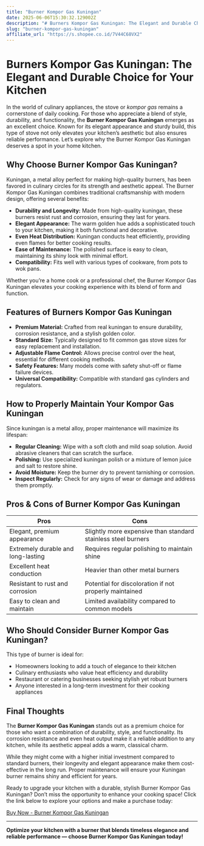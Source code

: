 ```yaml
---
title: "Burner Kompor Gas Kuningan"
date: 2025-06-06T15:30:32.129002Z
description: "# Burners Kompor Gas Kuningan: The Elegant and Durable Choice for Your Kitchen..."
slug: "burner-kompor-gas-kuningan"
affiliate_url: "https://s.shopee.co.id/7V44C68VX2"
---
```

# Burners Kompor Gas Kuningan: The Elegant and Durable Choice for Your Kitchen

In the world of culinary appliances, the stove or *kompor gas* remains a cornerstone of daily cooking. For those who appreciate a blend of style, durability, and functionality, the **Burner Kompor Gas Kuningan** emerges as an excellent choice. Known for its elegant appearance and sturdy build, this type of stove not only elevates your kitchen’s aesthetic but also ensures reliable performance. Let’s explore why the Burner Kompor Gas Kuningan deserves a spot in your home kitchen.

## Why Choose Burner Kompor Gas Kuningan?

Kuningan, a metal alloy perfect for making high-quality burners, has been favored in culinary circles for its strength and aesthetic appeal. The Burner Kompor Gas Kuningan combines traditional craftsmanship with modern design, offering several benefits:

- **Durability and Longevity:** Made from high-quality kuningan, these burners resist rust and corrosion, ensuring they last for years.
- **Elegant Appearance:** The warm golden hue adds a sophisticated touch to your kitchen, making it both functional and decorative.
- **Even Heat Distribution:** Kuningan conducts heat efficiently, providing even flames for better cooking results.
- **Ease of Maintenance:** The polished surface is easy to clean, maintaining its shiny look with minimal effort.
- **Compatibility:** Fits well with various types of cookware, from pots to wok pans.

Whether you’re a home cook or a professional chef, the Burner Kompor Gas Kuningan elevates your cooking experience with its blend of form and function.

## Features of Burners Kompor Gas Kuningan

- **Premium Material:** Crafted from real kuningan to ensure durability, corrosion resistance, and a stylish golden color.
- **Standard Size:** Typically designed to fit common gas stove sizes for easy replacement and installation.
- **Adjustable Flame Control:** Allows precise control over the heat, essential for different cooking methods.
- **Safety Features:** Many models come with safety shut-off or flame failure devices.
- **Universal Compatibility:** Compatible with standard gas cylinders and regulators.

## How to Properly Maintain Your Kompor Gas Kuningan

Since kuningan is a metal alloy, proper maintenance will maximize its lifespan:

- **Regular Cleaning:** Wipe with a soft cloth and mild soap solution. Avoid abrasive cleaners that can scratch the surface.
- **Polishing:** Use specialized kuningan polish or a mixture of lemon juice and salt to restore shine.
- **Avoid Moisture:** Keep the burner dry to prevent tarnishing or corrosion.
- **Inspect Regularly:** Check for any signs of wear or damage and address them promptly.

## Pros & Cons of Burner Kompor Gas Kuningan

| **Pros** | **Cons** |
| --- | --- |
| Elegant, premium appearance | Slightly more expensive than standard stainless steel burners |
| Extremely durable and long-lasting | Requires regular polishing to maintain shine |
| Excellent heat conduction | Heavier than other metal burners |
| Resistant to rust and corrosion | Potential for discoloration if not properly maintained |
| Easy to clean and maintain | Limited availability compared to common models |

## Who Should Consider Burner Kompor Gas Kuningan?

This type of burner is ideal for:

- Homeowners looking to add a touch of elegance to their kitchen
- Culinary enthusiasts who value heat efficiency and durability
- Restaurant or catering businesses seeking stylish yet robust burners
- Anyone interested in a long-term investment for their cooking appliances

## Final Thoughts

The **Burner Kompor Gas Kuningan** stands out as a premium choice for those who want a combination of durability, style, and functionality. Its corrosion resistance and even heat output make it a reliable addition to any kitchen, while its aesthetic appeal adds a warm, classical charm.

While they might come with a higher initial investment compared to standard burners, their longevity and elegant appearance make them cost-effective in the long run. Proper maintenance will ensure your Kuningan burner remains shiny and efficient for years.

Ready to upgrade your kitchen with a durable, stylish Burner Kompor Gas Kuningan? Don’t miss the opportunity to enhance your cooking space! Click the link below to explore your options and make a purchase today:

[Buy Now - Burner Kompor Gas Kuningan](https://s.shopee.co.id/7V44C68VX2)

---

**Optimize your kitchen with a burner that blends timeless elegance and reliable performance — choose Burner Kompor Gas Kuningan today!**
